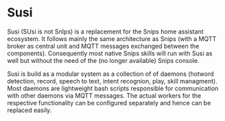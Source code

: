 # Susi

Susi (SUsi is not SnIps) is a replacement for the Snips
home assistant ecosystem. It follows mainly the same architecture as
Snips (with a MQTT broker as central unit and MQTT messages exchanged
between the components).
Consequently most native Snips skills will run with Susi as well but without
the need of the (no longer available) Snips console.

Susi is build as a modular system as a collection of
of daemons (hotword detection, record, speech to text,
intent recognion, play, skill managment).
Most daemons are lightweight bash scripts responsible for communication with
other daemons via MQTT messages. The actual workers for the respective functionality
can be configured separately and hence can be replaced easily.

